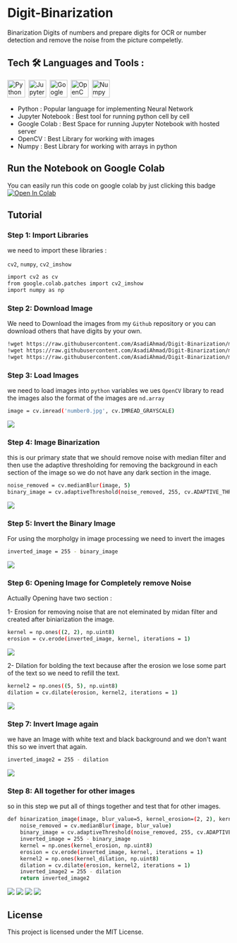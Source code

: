 # Digit-Binarization
Binarization Digits of numbers and prepare digits for OCR or number detection and remove the noise from the picture compeletly.


## Tech :hammer_and_wrench: Languages and Tools :

<div>
  <img src="https://github.com/devicons/devicon/blob/master/icons/python/python-original.svg" title="Python" alt="Python" width="40" height="40"/>&nbsp;
  <img src="https://github.com/devicons/devicon/blob/master/icons/jupyter/jupyter-original.svg" title="Jupyter Notebook" alt="Jupyter Notebook" width="40" height="40"/>&nbsp;
  <img src="https://assets.st-note.com/img/1670632589167-x9aAV8lmnH.png" title="Google Colab" alt="Google Colab" width="40" height="40"/>&nbsp;
  <img src="https://github.com/devicons/devicon/blob/master/icons/opencv/opencv-original.svg" title="OpenCV" alt="OpenCV" width="40" height="40"/>&nbsp;
  <img src="https://github.com/devicons/devicon/blob/master/icons/numpy/numpy-original.svg" title="Numpy" alt="Numpy" width="40" height="40"/>&nbsp;
</div>

- Python : Popular language for implementing Neural Network
- Jupyter Notebook : Best tool for running python cell by cell
- Google Colab : Best Space for running Jupyter Notebook with hosted server
- OpenCV : Best Library for working with images
- Numpy : Best Library for working with arrays in python

## Run the Notebook on Google Colab

You can easily run this code on google colab by just clicking this badge [![Open In Colab](https://colab.research.google.com/assets/colab-badge.svg)](https://colab.research.google.com/github/AsadiAhmad/Digit-Binarization/blob/main/Code/Image_Binarization.ipynb)

## Tutorial

### Step 1: Import Libraries

we need to import these libraries :

`cv2`, `numpy`, `cv2_imshow`

```sh
import cv2 as cv
from google.colab.patches import cv2_imshow
import numpy as np
```

### Step 2: Download Image

We need to Download the images from my `Github` repository or you can download others that have digits by your own.

```sh
!wget https://raw.githubusercontent.com/AsadiAhmad/Digit-Binarization/main/Pictures/number0.jpg -O number0.jpg
!wget https://raw.githubusercontent.com/AsadiAhmad/Digit-Binarization/main/Pictures/number1.jpg -O number1.jpg
!wget https://raw.githubusercontent.com/AsadiAhmad/Digit-Binarization/main/Pictures/number2.jpg -O number2.jpg
```

### Step 3: Load Images

we need to load images into `python` variables we ues `OpenCV` library to read the images also the format of the images are `nd.array`

```sh
image = cv.imread('number0.jpg', cv.IMREAD_GRAYSCALE)
```

<img src="/Pictures/0.jpg"/>

### Step 4: Image Binarization

this is our primary state that we should remove noise with median filter and then use the adaptive thresholding for removing the background in each section of the image so we do not have any dark section in the image.

```sh
noise_removed = cv.medianBlur(image, 5)
binary_image = cv.adaptiveThreshold(noise_removed, 255, cv.ADAPTIVE_THRESH_GAUSSIAN_C, cv.THRESH_BINARY,11,2)
```

<img src="/Pictures/1.jpg"/>

### Step 5: Invert the Binary Image

For using the morpholgy in image processing we need to invert the images 

```sh
inverted_image = 255 - binary_image
```

<img src="/Pictures/2.jpg"/>

### Step 6: Opening Image for Completely remove Noise

Actually Opening have two section :

1- Erosion for removing noise that are not eleminated by midan filter and created after biniarization the image.

```sh
kernel = np.ones((2, 2), np.uint8)
erosion = cv.erode(inverted_image, kernel, iterations = 1)
```

<img src="/Pictures/3.jpg"/>

2- Dilation for bolding the text because after the erosion we lose some part of the text so we need to refill the text.

```sh
kernel2 = np.ones((5, 5), np.uint8)
dilation = cv.dilate(erosion, kernel2, iterations = 1)
```

<img src="/Pictures/4.jpg"/>

### Step 7: Invert Image again

we have an Image with white text and black background and we don't want this so we invert that again.

```sh
inverted_image2 = 255 - dilation
```

<img src="/Pictures/5.jpg"/>

### Step 8: All together for other images

so in this step we put all of things together and test that for other images.

```sh
def binarization_image(image, blur_value=5, kernel_erosion=(2, 2), kernel_dilation=(5, 5)):
    noise_removed = cv.medianBlur(image, blur_value)
    binary_image = cv.adaptiveThreshold(noise_removed, 255, cv.ADAPTIVE_THRESH_GAUSSIAN_C, cv.THRESH_BINARY,11,2)
    inverted_image = 255 - binary_image
    kernel = np.ones(kernel_erosion, np.uint8)
    erosion = cv.erode(inverted_image, kernel, iterations = 1)
    kernel2 = np.ones(kernel_dilation, np.uint8)
    dilation = cv.dilate(erosion, kernel2, iterations = 1)
    inverted_image2 = 255 - dilation
    return inverted_image2
```

<img src="/Pictures/51.jpg"/>

<img src="/Pictures/6.jpg"/>

<img src="/Pictures/51.jpg"/>

<img src="/Pictures/7.jpg"/>

## License

This project is licensed under the MIT License.
